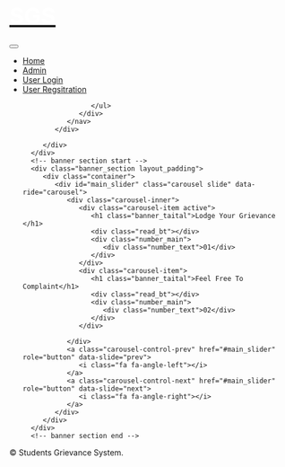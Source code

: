 <!DOCTYPE html>
<html lang="en">

<head>
   <!-- basic -->
   
   <!-- site metas -->
   <title>Students Grievance System</title>
  
   <!-- bootstrap css -->
   <link rel="stylesheet" type="text/css" href="bootstrap.min.css">
   <!-- style css -->
   <link rel="stylesheet" type="text/css" href="style.css">
   <!-- Responsive-->
   <link rel="stylesheet" href="responsive.css">
   <!-- fevicon -->
   <link rel="icon" href="fevicon.png" type="image/gif" />
   <!-- Scrollbar Custom CSS -->
   <link rel="stylesheet" href="css/jquery.mCustomScrollbar.min.css">
   <!-- Tweaks for older IEs-->
   <link rel="stylesheet" href="https://netdna.bootstrapcdn.com/font-awesome/4.0.3/css/font-awesome.css">
   <!-- fonts -->
   <link href="https://fonts.googleapis.com/css?family=Lato:400,700|Poppins:400,700&display=swap" rel="stylesheet">
   <!-- owl stylesheets -->
   <link rel="stylesheet" href="owl.carousel.min.css">
   <link rel="stylesoeet" href="owl.theme.default.min.css">
   <link rel="stylesheet" href="https://cdnjs.cloudflare.com/ajax/libs/fancybox/2.1.5/jquery.fancybox.min.css"
      media="screen">
</head>

<body>
   <!--header section start -->
   <div class="header_section">
      <div class="container-fluid ">
         <div class="row">
            <div class="col-sm-2 col-6">
               <a class="logo" href="index.php"><h1 style="font-size: 40px;color: white;">SGS</h1></a>
            </div>
            <div class="col-sm-8 col-6">
               <nav class="navbar navbar-expand-lg navbar-light bg-light">
                  <button class="navbar-toggler" type="button" data-toggle="collapse" data-target="#navbarNav"
                     aria-controls="navbarNav" aria-expanded="false" aria-label="Toggle navigation">
                     <span class="navbar-toggler-icon"></span>
                  </button>
                  <div class="collapse navbar-collapse" id="navbarNav">
                     <ul class="navbar-nav">
                        <li class="nav-item active">
                           <a class="nav-link" href="index.php">Home</a>
                        </li>
                        <li class="nav-item">
                           <a class="nav-link" href="admin-login.php">Admin</a>
                        </li>
                        <li class="nav-item">
                           <a class="nav-link" href="user-login.php">User Login</a>
                        </li>
                        <li class="nav-item">
                           <a class="nav-link" href="registration.php">User Regsitration</a>
                        </li>
                       
                        
                     </ul>
                  </div>
               </nav>
            </div>
         
         </div>
      </div>
      <!-- banner section start -->
      <div class="banner_section layout_padding">
         <div class="container">
            <div id="main_slider" class="carousel slide" data-ride="carousel">
               <div class="carousel-inner">
                  <div class="carousel-item active">
                     <h1 class="banner_taital">Lodge Your Grievance </h1>
                     <div class="read_bt"></div>
                     <div class="number_main">
                        <div class="number_text">01</div>
                     </div>
                  </div>
                  <div class="carousel-item">
                     <h1 class="banner_taital">Feel Free To Complaint</h1>
                     <div class="read_bt"></div>
                     <div class="number_main">
                        <div class="number_text">02</div>
                     </div>
                  </div>
     
               </div>
               <a class="carousel-control-prev" href="#main_slider" role="button" data-slide="prev">
                  <i class="fa fa-angle-left"></i>
               </a>
               <a class="carousel-control-next" href="#main_slider" role="button" data-slide="next">
                  <i class="fa fa-angle-right"></i>
               </a>
            </div>
         </div>
      </div>
      <!-- banner section end -->
   </div>
   <!-- header section end -->
  
  
   <!-- footer section end -->
   <!-- copyright section start -->
   <div class="copyright_section">
      <div class="container">
         <p class="copyright_text">&copy Students Grievance System.</p>
      </div>
   </div>
   <!-- copyright section end -->
   <!-- Javascript files-->
   <script src="js/jquery.min.js"></script>
   <script src="js/popper.min.js"></script>
   <script src="js/bootstrap.bundle.min.js"></script>
   <script src="js/jquery-3.0.0.min.js"></script>
   <script src="js/plugin.js"></script>
   <!-- sidebar -->
   <script src="js/jquery.mCustomScrollbar.concat.min.js"></script>
   <script src="js/custom.js"></script>
   <!-- javascript -->
   <script src="js/owl.carousel.js"></script>
   <script src="https:cdnjs.cloudflare.com/ajax/libs/fancybox/2.1.5/jquery.fancybox.min.js"></script>
</body>

</html>
